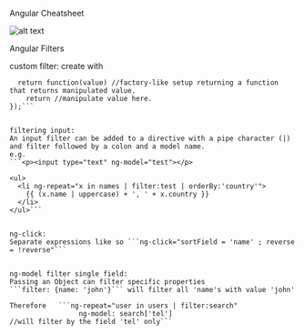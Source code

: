 Angular Cheatsheet

![alt text](http://cdn.recipes100.com/v/5ba1628cdf9ce0cd536f0d45f5eb6c18.jpg "Logo Title Text 1")

Angular Filters

custom filter:
create with
```myModule.filter('filterName', function(){
  return function(value) //factory-like setup returning a function that returns manipulated value.
    return //manipulate value here. 
});```


filtering input:
An input filter can be added to a directive with a pipe character (|) and filter followed by a colon and a model name.
e.g. 
```<p><input type="text" ng-model="test"></p>

<ul>
  <li ng-repeat="x in names | filter:test | orderBy:'country'">
    {{ (x.name | uppercase) + ', ' + x.country }}
  </li>
</ul>```


ng-click:
Separate expressions like so ```ng-click="sortField = 'name' ; reverse = !reverse"```


ng-model filter single field:
Passing an Object can filter specific properties
```filter: {name: 'john'}``` will filter all 'name's with value 'john'

Therefore   ```ng-repeat="user in users | filter:search"
                 ng-model: search['tel']                            //will filter by the field 'tel' only```
